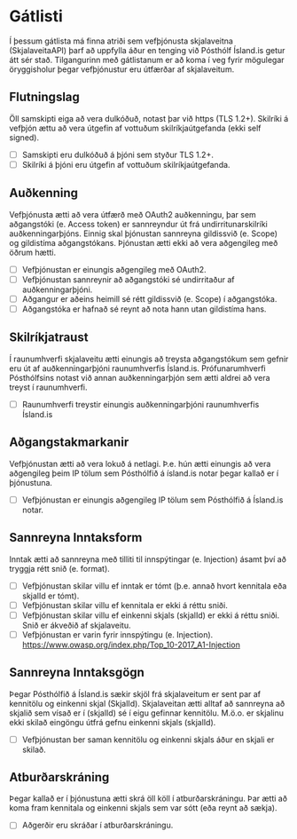 # Gátlisti

Í þessum gátlista má finna atriði sem vefþjónusta skjalaveitna (SkjalaveitaAPI) þarf að uppfylla áður en tenging við Pósthólf Ísland.is getur átt sér stað. Tilgangurinn með gátlistanum er að koma í veg fyrir mögulegar öryggisholur þegar vefþjónustur eru útfærðar af skjalaveitum.

## Flutningslag

Öll samskipti eiga að vera dulkóðuð, notast þar við https (TLS 1.2+). Skilríki á vefþjón ættu að vera útgefin af vottuðum skilríkjaútgefanda (ekki self signed).

- [ ] Samskipti eru dulkóðuð á þjóni sem styður TLS 1.2+.
- [ ] Skilríki á þjóni eru útgefin af vottuðum skilríkjaútgefanda.

## Auðkenning

Vefþjónusta ætti að vera útfærð með OAuth2 auðkenningu, þar sem aðgangstóki (e. Access token) er sannreyndur út frá undirritunarskilríki auðkenningarþjóns. Einnig skal þjónustan sannreyna gildissvið (e. Scope) og gildistíma aðgangstókans. Þjónustan ætti ekki að vera aðgengileg með öðrum hætti.

- [ ] Vefþjónustan er einungis aðgengileg með OAuth2.
- [ ] Vefþjónustan sannreynir að aðgangstóki sé undirritaður af auðkenningarþjóni.
- [ ] Aðgangur er aðeins heimill sé rétt gildissvið (e. Scope) í aðgangstóka.
- [ ] Aðgangstóka er hafnað sé reynt að nota hann utan gildistíma hans.

## Skilríkjatraust

Í raunumhverfi skjalaveitu ætti einungis að treysta aðgangstókum sem gefnir eru út af auðkenningarþjóni raunumhverfis Ísland.is. Prófunarumhverfi Pósthólfsins notast við annan auðkenningarþjón sem ætti aldrei að vera treyst í raunumhverfi.

- [ ] Raunumhverfi treystir einungis auðkenningarþjóni raunumhverfis Ísland.is

## Aðgangstakmarkanir

Vefþjónustan ætti að vera lokuð á netlagi. Þ.e. hún ætti einungis að vera aðgengileg þeim IP tölum sem Pósthólfið á ísland.is notar þegar kallað er í þjónustuna.

- [ ] Vefþjónustan er einungis aðgengileg IP tölum sem Pósthólfið á Ísland.is notar.

## Sannreyna Inntaksform

Inntak ætti að sannreyna með tilliti til innspýtingar (e. Injection) ásamt því að tryggja rétt snið (e. format).

- [ ] Vefþjónustan skilar villu ef inntak er tómt (þ.e. annað hvort kennitala eða skjalId er tómt).
- [ ] Vefþjónustan skilar villu ef kennitala er ekki á réttu sniði.
- [ ] Vefþjónustan skilar villu ef einkenni skjals (skjalId) er ekki á réttu sniði. Snið er ákveðið af skjalaveitu.
- [ ] Vefþjónustan er varin fyrir innspýtingu (e. Injection). https://www.owasp.org/index.php/Top_10-2017_A1-Injection

## Sannreyna Inntaksgögn

Þegar Pósthólfið á Ísland.is sækir skjöl frá skjalaveitum er sent par af kennitölu og einkenni skjal (SkjalId). Skjalaveitan ætti alltaf að sannreyna að skjalið sem vísað er í (skjalId) sé í eigu gefinnar kennitölu. M.ö.o. er skjalinu ekki skilað eingöngu útfrá gefnu einkenni skjals (skjalId).

- [ ] Vefþjónustan ber saman kennitölu og einkenni skjals áður en skjali er skilað.

## Atburðarskráning

Þegar kallað er í þjónustuna ætti skrá öll köll í atburðarskráningu. Þar ætti að koma fram kennitala og einkenni skjals sem var sótt (eða reynt að sækja).

- [ ] Aðgerðir eru skráðar í atburðarskráningu.
